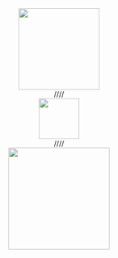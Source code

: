 <div align="center">
  <img height="160" src="https://github.com/RabbitAtHope/RabbitAtHope/assets/159293241/009c0aab-1dd6-4ce8-aa6c-d25310a81aac">
</div>

<div align="center">////</div>

<div align="center">
  <img height="80" src="https://github.com/RabbitAtHope/RabbitAtHope/assets/159293241/cfb4154e-1a94-49d3-adba-a0a1f7caa5bb">
</div>

<div align="center">
  <div>////</div>
</div>

<div align="center">
<a href="https://github.com/anuraghazra/github-readme-stats">
  <img height=200 align="center" src="https://github-readme-stats.vercel.app/api?username=RabbitAtHope&hide_rank=true&show_icons=true&theme=dark#gh-dark-mode-only" />
</a>
</div>
